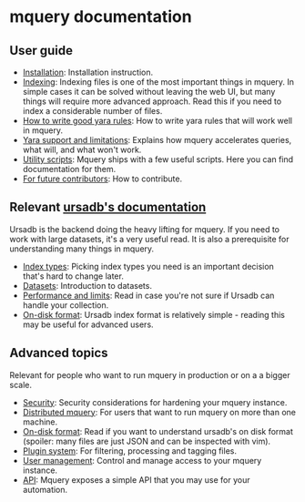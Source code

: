 # mquery documentation

## User guide

- [Installation](../INSTALL.md): Installation instruction.
- [Indexing](./indexing.md): Indexing files is one of the most important things in
    mquery. In simple cases it can be solved without leaving the web UI, but
    many things will require more advanced approach. Read this if you need to
    index a considerable number of files.
- [How to write good yara rules](./goodyara.md): How to write yara rules that
    will work well in mquery.
- [Yara support and limitations](./yara.md): Explains how mquery
    accelerates queries, what will, and what won't work.
- [Utility scripts](./utils): Mquery ships with a few useful scripts.
    Here you can find documentation for them.
- [For future contributors](../CONTRIBUTING.md): How to contribute.

## Relevant [ursadb's documentation](https://cert-polska.github.io/ursadb)

Ursadb is the backend doing the heavy lifting for mquery. If you need to work with large
datasets, it's a very useful read. It is also a prerequisite for understanding
many things in mquery.

- [Index types](https://cert-polska.github.io/ursadb/docs/indextypes.html): Picking
    index types you need is an important decision that's hard to change later.
- [Datasets](https://cert-polska.github.io/ursadb/docs/datasets.html): Introduction to
    datasets.
- [Performance and limits](https://cert-polska.github.io/ursadb/docs/limits.html):
    Read in case you're not sure if Ursadb can handle your collection.
- [On-disk format](https://cert-polska.github.io/ursadb/docs/ondiskformat.html):
    Ursadb index format is relatively simple - reading this may be useful for
    advanced users.

## Advanced topics 

Relevant for people who want to run mquery in production or on a a bigger scale.

- [Security](./security.md): Security considerations for hardening your mquery instance.
- [Distributed mquery](./distributed.md): For users that want to run mquery on
    more than one machine.
- [On-disk format](./ondiskformat.md): Read if you want to understand ursadb's on
    disk format (spoiler: many files are just JSON and can be inspected with vim).
- [Plugin system](./plugins.md): For filtering, processing and tagging files.
- [User management](./users.md): Control and manage access to your mquery instance.
- [API](./api.md): Mquery exposes a simple API that you may use for your automation.
